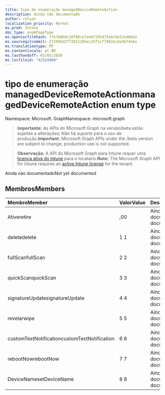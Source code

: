 ```yaml
---
title: tipo de enumeração managedDeviceRemoteAction
description: Ainda não documentado
author: rolyon
localization_priority: Normal
ms.prod: Intune
doc_type: enumPageType
ms.openlocfilehash: 77e7b0b9c10f80ce7e447295d73ebc6e52ed6de2
ms.sourcegitcommit: 272996d2772b51105ec25f1cf7482ecda3b74ebe
ms.translationtype: MT
ms.contentlocale: pt-BR
ms.lasthandoff: 03/05/2020
ms.locfileid: "42524960"
---
```

# <a name="manageddeviceremoteaction-enum-type"></a><span data-ttu-id="d4b39-103">tipo de enumeração managedDeviceRemoteAction</span><span class="sxs-lookup"><span data-stu-id="d4b39-103">managedDeviceRemoteAction enum type</span></span>

<span data-ttu-id="d4b39-104">Namespace: Microsoft. Graph</span><span class="sxs-lookup"><span data-stu-id="d4b39-104">Namespace: microsoft.graph</span></span>

> <span data-ttu-id="d4b39-105">**Importante:** As APIs do Microsoft Graph na versão/beta estão sujeitas a alterações; Não há suporte para o uso de produção.</span><span class="sxs-lookup"><span data-stu-id="d4b39-105">**Important:** Microsoft Graph APIs under the /beta version are subject to change; production use is not supported.</span></span>

> <span data-ttu-id="d4b39-106">**Observação:** A API do Microsoft Graph para Intune requer uma [licença ativa do Intune](https://go.microsoft.com/fwlink/?linkid=839381) para o locatário.</span><span class="sxs-lookup"><span data-stu-id="d4b39-106">**Note:** The Microsoft Graph API for Intune requires an [active Intune license](https://go.microsoft.com/fwlink/?linkid=839381) for the tenant.</span></span>

<span data-ttu-id="d4b39-107">Ainda não documentado</span><span class="sxs-lookup"><span data-stu-id="d4b39-107">Not yet documented</span></span>

## <a name="members"></a><span data-ttu-id="d4b39-108">Membros</span><span class="sxs-lookup"><span data-stu-id="d4b39-108">Members</span></span>
|<span data-ttu-id="d4b39-109">Membro</span><span class="sxs-lookup"><span data-stu-id="d4b39-109">Member</span></span>|<span data-ttu-id="d4b39-110">Valor</span><span class="sxs-lookup"><span data-stu-id="d4b39-110">Value</span></span>|<span data-ttu-id="d4b39-111">Descrição</span><span class="sxs-lookup"><span data-stu-id="d4b39-111">Description</span></span>|
|:---|:---|:---|
|<span data-ttu-id="d4b39-112">Ative</span><span class="sxs-lookup"><span data-stu-id="d4b39-112">retire</span></span>|<span data-ttu-id="d4b39-113">,0</span><span class="sxs-lookup"><span data-stu-id="d4b39-113">0</span></span>|<span data-ttu-id="d4b39-114">Ainda não documentado</span><span class="sxs-lookup"><span data-stu-id="d4b39-114">Not yet documented</span></span>|
|<span data-ttu-id="d4b39-115">delete</span><span class="sxs-lookup"><span data-stu-id="d4b39-115">delete</span></span>|<span data-ttu-id="d4b39-116">1 </span><span class="sxs-lookup"><span data-stu-id="d4b39-116">1</span></span>|<span data-ttu-id="d4b39-117">Ainda não documentado</span><span class="sxs-lookup"><span data-stu-id="d4b39-117">Not yet documented</span></span>|
|<span data-ttu-id="d4b39-118">fullScan</span><span class="sxs-lookup"><span data-stu-id="d4b39-118">fullScan</span></span>|<span data-ttu-id="d4b39-119">2 </span><span class="sxs-lookup"><span data-stu-id="d4b39-119">2</span></span>|<span data-ttu-id="d4b39-120">Ainda não documentado</span><span class="sxs-lookup"><span data-stu-id="d4b39-120">Not yet documented</span></span>|
|<span data-ttu-id="d4b39-121">quickScan</span><span class="sxs-lookup"><span data-stu-id="d4b39-121">quickScan</span></span>|<span data-ttu-id="d4b39-122">3 </span><span class="sxs-lookup"><span data-stu-id="d4b39-122">3</span></span>|<span data-ttu-id="d4b39-123">Ainda não documentado</span><span class="sxs-lookup"><span data-stu-id="d4b39-123">Not yet documented</span></span>|
|<span data-ttu-id="d4b39-124">signatureUpdate</span><span class="sxs-lookup"><span data-stu-id="d4b39-124">signatureUpdate</span></span>|<span data-ttu-id="d4b39-125">4 </span><span class="sxs-lookup"><span data-stu-id="d4b39-125">4</span></span>|<span data-ttu-id="d4b39-126">Ainda não documentado</span><span class="sxs-lookup"><span data-stu-id="d4b39-126">Not yet documented</span></span>|
|<span data-ttu-id="d4b39-127">revelar</span><span class="sxs-lookup"><span data-stu-id="d4b39-127">wipe</span></span>|<span data-ttu-id="d4b39-128">5 </span><span class="sxs-lookup"><span data-stu-id="d4b39-128">5</span></span>|<span data-ttu-id="d4b39-129">Ainda não documentado</span><span class="sxs-lookup"><span data-stu-id="d4b39-129">Not yet documented</span></span>|
|<span data-ttu-id="d4b39-130">customTextNotification</span><span class="sxs-lookup"><span data-stu-id="d4b39-130">customTextNotification</span></span>|<span data-ttu-id="d4b39-131">6 </span><span class="sxs-lookup"><span data-stu-id="d4b39-131">6</span></span>|<span data-ttu-id="d4b39-132">Ainda não documentado</span><span class="sxs-lookup"><span data-stu-id="d4b39-132">Not yet documented</span></span>|
|<span data-ttu-id="d4b39-133">rebootNow</span><span class="sxs-lookup"><span data-stu-id="d4b39-133">rebootNow</span></span>|<span data-ttu-id="d4b39-134">7 </span><span class="sxs-lookup"><span data-stu-id="d4b39-134">7</span></span>|<span data-ttu-id="d4b39-135">Ainda não documentado</span><span class="sxs-lookup"><span data-stu-id="d4b39-135">Not yet documented</span></span>|
|<span data-ttu-id="d4b39-136">DeviceName</span><span class="sxs-lookup"><span data-stu-id="d4b39-136">setDeviceName</span></span>|<span data-ttu-id="d4b39-137">8 </span><span class="sxs-lookup"><span data-stu-id="d4b39-137">8</span></span>|<span data-ttu-id="d4b39-138">Ainda não documentado</span><span class="sxs-lookup"><span data-stu-id="d4b39-138">Not yet documented</span></span>|



